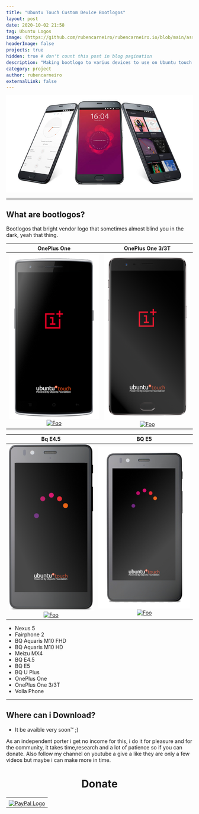```yaml
---
title: "Ubuntu Touch Custom Device Bootlogos"
layout: post
date: 2020-10-02 21:58
tag: Ubuntu Logos
image: (https://github.com/rubencarneiro/rubencarneiro.io/blob/main/assets/screenshots/ubuntu_touch.jpg?raw=true)
headerImage: false
projects: true
hidden: true # don't count this post in blog pagination
description: "Making bootlogo to varius devices to use on Ubuntu touch devices."
category: project
author: rubencarneiro
externalLink: false
---
```


![Screenshot](https://github.com/rubencarneiro/rubencarneiro.io/blob/main/assets/screenshots/ubuntu_touch.jpg?raw=true)

---
What are bootlogos?
---
Bootlogos that bright vendor logo that sometimes almost blind you in the dark, yeah that thing.

OnePlus One         |  OnePlus One 3/3T
:-------------------------:|:-------------------------:
![](https://github.com/rubencarneiro/rubencarneiro.io/blob/main/assets/images/bootlogos/oneplusone.png?raw=true)<a href="https://open-store.io/app/chatter.ruben-carneiro" rel="some text">![Foo](https://open-store.io/badges/en_US.png)</a>  |  ![](https://github.com/rubencarneiro/rubencarneiro.io/blob/main/assets/images/bootlogos/oneplus3.png?raw=true)<a href="https://open-store.io/app/chatter.ruben-carneiro" rel="some text">![Foo](https://open-store.io/badges/en_US.png)</a>



Bq E4.5        |  BQ E5
:-------------------------:|:-------------------------:
![](https://github.com/rubencarneiro/rubencarneiro.io/blob/main/assets/images/bootlogos/bq-e4.5.png?raw=true)<a href="https://open-store.io/app/chatter.ruben-carneiro" rel="some text">![Foo](https://open-store.io/badges/en_US.png)</a>  |  ![](https://github.com/rubencarneiro/rubencarneiro.io/blob/main/assets/images/bootlogos/bqe5.jpg?raw=true)<a href="https://open-store.io/app/chatter.ruben-carneiro" rel="some text">![Foo](https://open-store.io/badges/en_US.png)</a>


- Nexus 5 
- Fairphone 2
- BQ Aquaris M10 FHD
- BQ Aquaris M10 HD
- Meizu MX4
- BQ E4.5
- BQ E5
- BQ U Plus
- OnePlus One
- OnePlus One 3/3T
- Volla Phone

---
Where can i Download?
---
- It be avaible very soon™ ;)

As an independent porter i get no income for this, i do it for pleasure and for the community, it takes time,research and a lot of patience so if you can donate.
Also follow my channel on youtube a give a like they are only a few videos but maybe i can make more in time.

# <center>Donate<center>
<center><table border="0" cellpadding="10" cellspacing="0"
align="center"><tbody><tr><td align="center"></td></tr><tr><td align="center"><a href="https://paypal.me/rubencarneiro?locale.x=pt_PT" title="PayPal" onclick="javascript:window.open('https://paypal.me/rubencarneiro?locale.x=pt_PT','WIPaypal','toolbar=no, location=no, directories=no, status=no, menubar=no, scrollbars=yes, resizable=yes, width=1060, height=700'); return false;"><img src="https://www.paypalobjects.com/webstatic/mktg/Logo/pp-logo-150px.png" border="0" alt="PayPal Logo" /></a></td></tr></tbody></table>